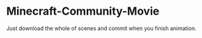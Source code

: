 # Minecraft-Community-Movie
Just download the whole of scenes and commit when you finish animation.
